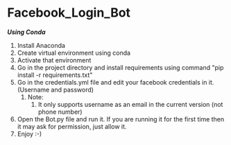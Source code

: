 # Facebook_Login_Bot

_**Using Conda**_

1. Install Anaconda
2. Create virtual environment using conda
3. Activate that environment
4. Go in the project directory and install requirements using command "pip install -r requirements.txt"
5. Go in the credentials.yml file and edit your facebook credentials in it. (Username and password)
   1. Note:
      1. It only supports username as an email in the current version (not phone number)
6. Open the Bot.py file and run it. If you are running it for the first time then it may ask for permission, just allow it.
7. Enjoy :-)
